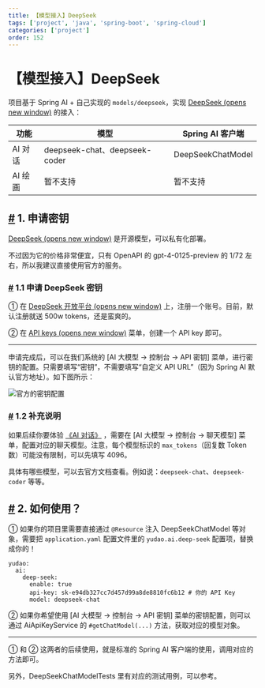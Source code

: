 ```yaml
---
title: 【模型接入】DeepSeek
tags: ['project', 'java', 'spring-boot', 'spring-cloud']
categories: ['project']
order: 152
---
```

# 【模型接入】DeepSeek

项目基于 Spring AI + 自己实现的 `models/deepseek`，实现 [DeepSeek  (opens new window)](https://www.deepseek.com/) 的接入：

 

| 功能 | 模型 | Spring AI 客户端 |
| --- | --- | --- |
| AI 对话 | deepseek-chat、deepseek-coder | DeepSeekChatModel |
| AI 绘画 | 暂不支持 | 暂不支持 |

 ## [#](#_1-申请密钥) 1. 申请密钥

 [DeepSeek  (opens new window)](https://github.com/deepseek-ai) 是开源模型，可以私有化部署。

 不过因为它的价格非常便宜，只有 OpenAPI 的 gpt-4-0125-preview 的 1/72 左右，所以我建议直接使用官方的服务。

 ### [#](#_1-1-申请-deepseek-密钥) 1.1 申请 DeepSeek 密钥

 ① 在 [DeepSeek 开放平台  (opens new window)](https://platform.deepseek.com/) 上，注册一个账号。目前，默认注册就送 500w tokens，还是蛮爽的。

 ② 在 [API keys  (opens new window)](https://platform.deepseek.com/api_keys) 菜单，创建一个 API key 即可。

 

---

 申请完成后，可以在我们系统的 [AI 大模型 -> 控制台 -> API 密钥] 菜单，进行密钥的配置。只需要填写“密钥”，不需要填写“自定义 API URL”（因为 Spring AI 默认官方地址）。如下图所示：

 ![官方的密钥配置](https://doc.iocoder.cn/img/AI%E6%89%8B%E5%86%8C/%E6%A8%A1%E5%9E%8B%E6%8E%A5%E5%85%A5/DeepSeek-%E5%AE%98%E6%96%B9.png)

 ### [#](#_1-2-补充说明) 1.2 补充说明

 如果后续你要体验 [《AI 对话》](/ai/chat/) ，需要在 [AI 大模型 -> 控制台 -> 聊天模型] 菜单，配置对应的聊天模型。注意，每个模型标识的 `max_tokens`（回复数 Token 数）可能没有限制，可以先填写 4096。

 具体有哪些模型，可以去官方文档查看。例如说：`deepseek-chat`、`deepseek-coder` 等等。

 ## [#](#_2-如何使用) 2. 如何使用？

 ① 如果你的项目里需要直接通过 `@Resource` 注入 DeepSeekChatModel 等对象，需要把 `application.yaml` 配置文件里的 `yudao.ai.deep-seek` 配置项，替换成你的！

 
```
yudao:
  ai:
    deep-seek:
      enable: true
      api-key: sk-e94db327cc7d457d99a8de8810fc6b12 # 你的 API Key
      model: deepseek-chat

```
② 如果你希望使用 [AI 大模型 -> 控制台 -> API 密钥] 菜单的密钥配置，则可以通过 AiApiKeyService 的 `#getChatModel(...)` 方法，获取对应的模型对象。

 

---

 ① 和 ② 这两者的后续使用，就是标准的 Spring AI 客户端的使用，调用对应的方法即可。

 另外，DeepSeekChatModelTests 里有对应的测试用例，可以参考。

